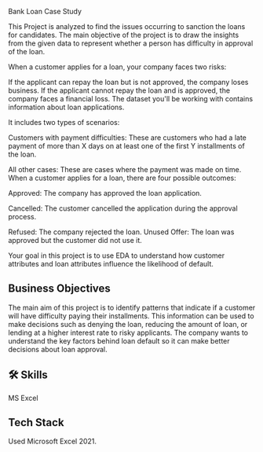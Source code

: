 
Bank Loan Case Study


This Project is analyzed to find the issues occurring to sanction the loans for candidates. The main objective of the project is to draw the insights from the given data to represent whether a person has difficulty in approval of the loan.

When a customer applies for a loan, your company faces two risks:

If the applicant can repay the loan but is not approved, the company loses business.
If the applicant cannot repay the loan and is approved, the company faces a financial loss.
The dataset you'll be working with contains information about loan applications. 

It includes two types of scenarios:

Customers with payment difficulties: These are customers who had a late payment of more than X days on at least one of the first Y installments of the loan.

All other cases: These are cases where the payment was made on time.
When a customer applies for a loan, there are four possible outcomes:

Approved: The company has approved the loan application.

Cancelled: The customer cancelled the application during the approval process.

Refused: The company rejected the loan.
Unused Offer: The loan was approved but the customer did not use it.

Your goal in this project is to use EDA to understand how customer attributes and loan attributes influence the likelihood of default.
## Business Objectives

The main aim of this project is to identify patterns that indicate if a customer will have difficulty paying their installments. This information can be used to make decisions such as denying the loan, reducing the amount of loan, or lending at a higher interest rate to risky applicants. The company wants to understand the key factors behind loan default so it can make better decisions about loan approval.

## 🛠 Skills


MS Excel
## Tech Stack

Used Microsoft Excel 2021. 

